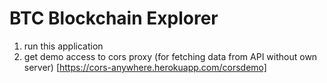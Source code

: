 # BTC Blockchain Explorer

1. run this application
2. get demo access to cors proxy (for fetching data from API without own server)
   [https://cors-anywhere.herokuapp.com/corsdemo]

